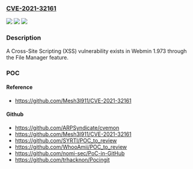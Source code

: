 ### [CVE-2021-32161](https://cve.mitre.org/cgi-bin/cvename.cgi?name=CVE-2021-32161)
![](https://img.shields.io/static/v1?label=Product&message=n%2Fa&color=blue)
![](https://img.shields.io/static/v1?label=Version&message=n%2Fa&color=blue)
![](https://img.shields.io/static/v1?label=Vulnerability&message=n%2Fa&color=brighgreen)

### Description

A Cross-Site Scripting (XSS) vulnerability exists in Webmin 1.973 through the File Manager feature.

### POC

#### Reference
- https://github.com/Mesh3l911/CVE-2021-32161

#### Github
- https://github.com/ARPSyndicate/cvemon
- https://github.com/Mesh3l911/CVE-2021-32161
- https://github.com/SYRTI/POC_to_review
- https://github.com/WhooAmii/POC_to_review
- https://github.com/nomi-sec/PoC-in-GitHub
- https://github.com/trhacknon/Pocingit

